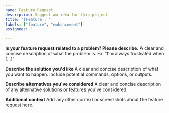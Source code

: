 ```yaml
---
name: Feature Request
description: Suggest an idea for this project
title: "[Feature]: "
labels: ["feature", "enhancement"]
assignees: ''

---
```


**Is your feature request related to a problem? Please describe.**
A clear and concise description of what the problem is. Ex. "I'm always frustrated when [...]"

**Describe the solution you'd like**
A clear and concise description of what you want to happen. Include potential commands, options, or outputs.

**Describe alternatives you've considered**
A clear and concise description of any alternative solutions or features you've considered.

**Additional context**
Add any other context or screenshots about the feature request here. 